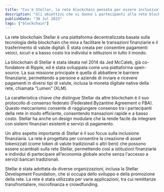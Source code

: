 ```yaml
---
title: "Cos'è Stellar, la rete blockchain pensata per essere inclusiva"
description: "Gli obiettivi che si danno i partecipanti alla rete blockchain Stellar vanno verso l'inclusione finanziaria e la facilità di trasferimento di risorse a bassissimo costo e in pochissimo tempo. Già funziona – poi vi spiegherò come utilizzarla –, il problema per ora rimane l'adozione di massa"
publishDate: "30 Jul 2023"
tags: ["blockchain"]
---
```


La rete blockchain Stellar è una piattaforma decentralizzata basata sulla tecnologia della blockchain che mira a facilitare le transazioni finanziarie e il trasferimento di valute digitali. È stata creata per consentire pagamenti veloci, sicuri e a basso costo tra individui e istituzioni in tutto il mondo.

La blockchain di Stellar è stata ideata nel 2014 da Jed McCaleb, già co-fondatore di Ripple, ed è stata sviluppata come una piattaforma open-source. La sua missione principale è quella di abbattere le barriere finanziarie, permettendo a persone e aziende di inviare e ricevere pagamenti in diversi tipi di valute, inclusa la moneta digitale nativa della rete, chiamata "Lumen" (XLM).

La caratteristica chiave che distingue Stellar da altre blockchain è il suo protocollo di consenso federato (Federated Byzantine Agreement o FBA). Questo meccanismo consente di raggiungere consenso tra i partecipanti della rete in modo efficiente, consentendo transazioni rapide e a basso costo. Stellar ha anche un design modulare che la rende facile da integrare con sistemi finanziari esistenti e servizi di pagamento.

Un altro aspetto importante di Stellar è il suo focus sulla inclusione finanziaria. La rete è progettata per consentire la creazione di asset tokenizzati (come token di valute tradizionali o altri beni) che possono essere scambiati sulla rete Stellar, permettendo così a istituzioni finanziarie e individui di partecipare all'economia globale anche senza l'accesso a servizi bancari tradizionali.

Stellar è stata adottata da diverse organizzazioni, inclusa la Stellar Development Foundation, che si occupa dello sviluppo e della promozione della rete. La rete è stata utilizzata per varie applicazioni, tra cui remittanze transfrontaliere, microfinanza e crowdfunding.
